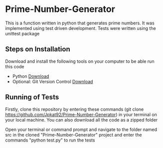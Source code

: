 # Prime-Number-Generator
This is a function written in python that generates prime numbers. It was implemented using test driven development. Tests were written using the unittest package

## Steps on Installation
Download and install the following tools on your computer to be able run this code
* Python [Download](https://www.python.org/downloads)
* Optional: Git Version Control [Download](http://git-scm.com/download/)

## Running of Tests
Firstly, clone this repository by entering these commands (git clone https://github.com/Jpkat92/Prime-Number-Generator) in your terminal on your local machine. You can also download all the code as a zipped folder

Open your terminal or command prompt and navigate to the folder named src in the cloned "Prime-Number-Generator" project and enter the commands "python test.py" to run the tests

